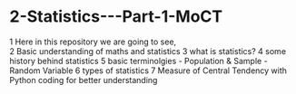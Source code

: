 # 2-Statistics---Part-1-MoCT

1 Here in this repository we are going to see,  
2 Basic understanding of maths and statistics 
3 what is statistics? 
4 some history behind statistics 
5 basic terminolgies - Population & Sample - Random Variable
6 types of statistics 
7 Measure of Central Tendency with Python coding for better understanding
